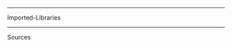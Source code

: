-------------------------------------------------------------------------------
Imported-Libraries

---
  Sources
